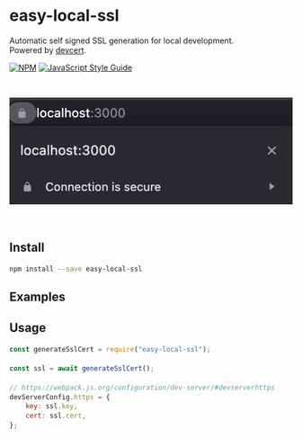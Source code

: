 # easy-local-ssl
Automatic self signed SSL generation for local development.  
Powered by [devcert](https://www.npmjs.com/package/devcert).  

[![NPM](https://img.shields.io/npm/v/easy-local-ssl.svg)](https://www.npmjs.com/package/easy-local-ssl) [![JavaScript Style Guide](https://img.shields.io/badge/code_style-standard-brightgreen.svg)](https://standardjs.com)

<br />

![screenshot](/easy-local-ssl.png?raw=true)

<br />

## Install  

```bash
npm install --save easy-local-ssl
```

## Examples

## Usage

```js
const generateSslCert = require("easy-local-ssl");

const ssl = await generateSslCert();

// https://webpack.js.org/configuration/dev-server/#devserverhttps
devServerConfig.https = {
    key: ssl.key,
    cert: ssl.cert,
};

```



